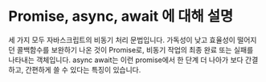 # Promise, async, await 에 대해 설명

세 가지 모두 자바스크립트의 비동기 처리 문법입니다. 가독성이 낮고 효율성이 떨어지던 콜백함수를 보완하기 나온 것이 Promise로, 비동기 작업의 최종 완료 또는 실패를 나타내는 객체입니다. async await는 이런 promise에서 한 단계 더 나아가 보다 간결하고, 간편하게 쓸 수 있다는 특징이 있습니다.